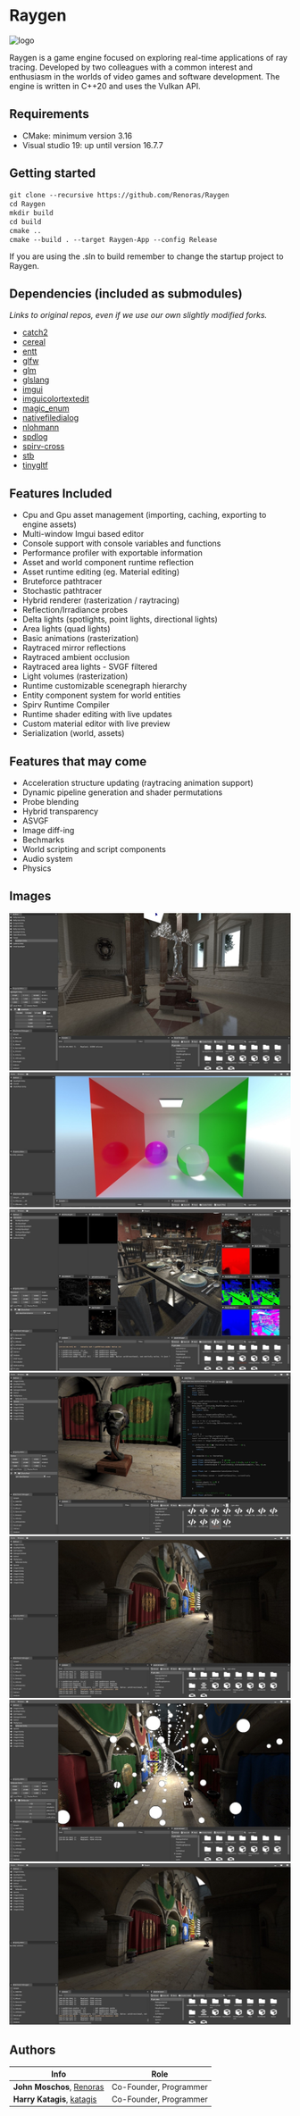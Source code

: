 # Raygen

![logo](https://repository-images.githubusercontent.com/203851357/02671300-60c7-11eb-97f7-587bcf0bc68b "Logo")

Raygen is a game engine focused on exploring real-time applications of ray tracing. Developed by two colleagues with a common interest and enthusiasm in the worlds of video games and software development. The engine is written in C++20 and uses the Vulkan API. 

## Requirements

* CMake: minimum version 3.16
* Visual studio 19: up until version 16.7.7 

## Getting started

```
git clone --recursive https://github.com/Renoras/Raygen
cd Raygen
mkdir build
cd build
cmake ..
cmake --build . --target Raygen-App --config Release
 ```

If you are using the .sln to build remember to change the startup project to Raygen.

## Dependencies (included as submodules)

_Links to original repos, even if we use our own slightly modified forks._

* [catch2](https://github.com/catchorg/Catch2)
* [cereal](https://github.com/uscilab/cereal)
* [entt](https://github.com/skypjack/entt)
* [glfw](https://github.com/glfw/glfw)
* [glm](https://github.com/g-truc/glm)
* [glslang](https://github.com/KhronosGroup/glslang)
* [imgui](https://github.com/ocornut/imgui)
* [imguicolortextedit](https://github.com/BalazsJako/ImGuiColorTextEdit)
* [magic_enum ](https://github.com/Neargye/magic_enum)
* [nativefiledialog](https://github.com/mlabbe/nativefiledialog)
* [nlohmann](https://github.com/nlohmann/json)
* [spdlog](https://github.com/gabime/spdlog)
* [spirv-cross](https://github.com/khronosgroup/spirv-cross)
* [stb](https://github.com/nothings/stb)
* [tinygltf](https://github.com/syoyo/tinygltf)

## Features Included

* Cpu and Gpu asset management (importing, caching, exporting to engine assets)
* Multi-window Imgui based editor
* Console support with console variables and functions
* Performance profiler with exportable information
* Asset and world component runtime reflection
* Asset runtime editing (eg. Material editing)
* Bruteforce pathtracer
* Stochastic pathtracer
* Hybrid renderer (rasterization / raytracing)
* Reflection/Irradiance probes
* Delta lights (spotlights, point lights, directional lights)
* Area lights (quad lights)
* Basic animations (rasterization)
* Raytraced mirror reflections
* Raytraced ambient occlusion
* Raytraced area lights - SVGF filtered 
* Light volumes (rasterization)
* Runtime customizable scenegraph hierarchy
* Entity component system for world entities
* Spirv Runtime Compiler
* Runtime shader editing with live updates
* Custom material editor with live preview
* Serialization (world, assets)

## Features that may come

* Acceleration structure updating (raytracing animation support)
* Dynamic pipeline generation and shader permutations
* Probe blending
* Hybrid transparency
* ASVGF
* Image diff-ing 
* Bechmarks
* World scripting and script components
* Audio system
* Physics 

## Images

![screenshot](./doc/pttemple.jpg "Pathtraced temple")
![screenshot](./doc/ptcornell.jpg "Pathtraced cornell box")
![screenshot](./doc/attatchments.jpg "Multiple windows")
![screenshot](./doc/shaderedit.jpg "Shader editing example")
![screenshot](./doc/ptsponza.jpg "Pathtraced sponza")
![screenshot](./doc/sponzaprobes.jpg "Probes in scene")
![screenshot](./doc/hybsponza.jpg "Hybrid sponza") 


## Authors

| Info | Role |
| ------|-----|
|**John Moschos**, [Renoras](https://github.com/Renoras)| Co-Founder, Programmer |
|**Harry Katagis**, [katagis](https://github.com/katagis)| Co-Founder, Programmer |
